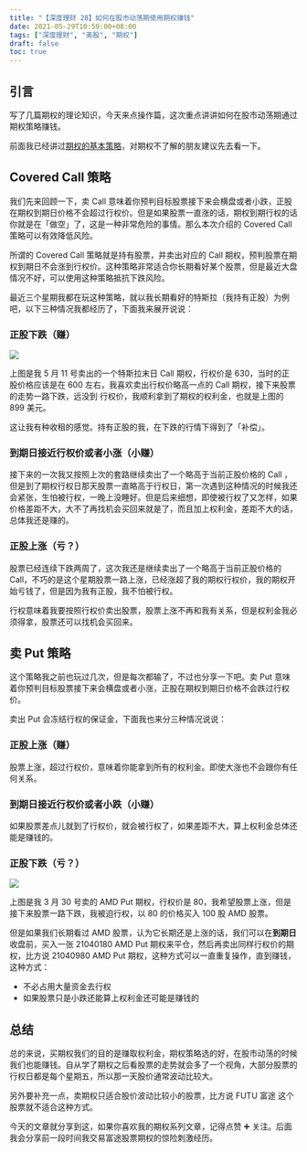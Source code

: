 ```yaml
---
title: "【深度理财 28】如何在股市动荡期使用期权赚钱"
date: 2021-05-29T10:59:00+08:00
tags: ["深度理财", "美股", "期权"]
draft: false
toc: true
---
```


## 引言

写了几篇期权的理论知识，今天来点操作篇，这次重点讲讲如何在股市动荡期通过期权策略赚钱。

前面我已经讲过[期权的基本策略](https://blog.forecho.com/financedeep-24.html)，对期权不了解的朋友建议先去看一下。

<!--more-->

## Covered Call 策略

我们先来回顾一下，卖 Call 意味着你预判目标股票接下来会横盘或者小跌，正股在期权到期日价格不会超过行权价。但是如果股票一直涨的话，期权到期行权的话你就是在「做空」了，这是一种非常危险的事情。那么本次介绍的 Covered Call 策略可以有效降低风险。

所谓的 Covered Call 策略就是持有股票，并卖出对应的 Call 期权，预判股票在期权到期日不会涨到行权价。这种策略非常适合你长期看好某个股票，但是最近大盘情况不好，可以使用这种策略抵抗下跌风险。

最近三个星期我都在玩这种策略，就以我长期看好的特斯拉（我持有正股）为例吧，以下三种情况我都经历了，下面我来展开说说：

### 正股下跌（赚）

![](https://blog-1251237404.cos.ap-guangzhou.myqcloud.com/202105296kb4qG.jpg!m)

上图是我 5 月 11 号卖出的一个特斯拉末日 Call 期权，行权价是 630，当时的正股价格应该是在 600 左右，我喜欢卖出行权价略高一点的 Call 期权，接下来股票的走势一路下跌，远没到
行权价，我顺利拿到了期权的权利金，也就是上图的 899 美元。

这让我有种收租的感觉。持有正股的我，在下跌的行情下得到了「补偿」。

### 到期日接近行权价或者小涨（小赚）

接下来的一次我又按照上次的套路继续卖出了一个略高于当前正股价格的 Call ，但是到了期权行权日那天股票一直略高于行权日，第一次遇到这种情况的时候我还会紧张，生怕被行权，一晚上没睡好。但是后来细想，即使被行权了又怎样，如果价格差距不大，大不了再找机会买回来就是了，而且加上权利金，差距不大的话，总体我还是赚的。


### 正股上涨（亏？）

股票已经连续下跌两周了，这次我还是继续卖出了一个略高于当前正股价格的 Call，不巧的是这个星期股票一路上涨，已经涨超了我的期权行权价，我的期权开始亏钱了，但是因为我有正股，我不怕被行权。

行权意味着我要按照行权价卖出股票，股票上涨不再和我有关系，但是权利金我必须得拿，股票还可以找机会买回来。

## 卖 Put 策略


这个策略我之前也玩过几次，但是每次都输了，不过也分享一下吧。卖 Put 意味着你预判目标股票接下来会横盘或者小涨，正股在期权到期日价格不会跌过行权价。

卖出 Put 会冻结行权的保证金，下面我也来分三种情况说说：

### 正股上涨（赚）

股票上涨，超过行权价，意味着你能拿到所有的权利金。即使大涨也不会跟你有任何关系。


### 到期日接近行权价或者小跌（小赚）

如果股票差点儿就到了行权价，就会被行权了，如果差距不大，算上权利金总体还能是赚钱的。


### 正股下跌（亏？）

![](https://blog-1251237404.cos.ap-guangzhou.myqcloud.com/20210529K1ZA5Y.jpg!m)

上图是我 3 月 30 号卖的 AMD Put 期权，行权价是 80，我希望股票上涨，但是接下来股票一路下跌，我被迫行权，以 80 的价格买入 100 股 AMD 股票。

但是如果我们长期看过 AMD 股票，认为它长期还是上涨的话，我们可以在**到期日**收盘前，买入一张 21040180 AMD Put 期权来平仓，然后再卖出同样行权价的期权，比方说 21040980 AMD Put 期权，这种方式可以一直重复操作，直到赚钱，这种方式：

- 不必占用大量资金去行权
- 如果股票只是小跌还能算上权利金还可能是赚钱的


## 总结

总的来说，买期权我们的目的是赚取权利金，期权策略选的好，在股市动荡的时候我们也能赚钱。自从学了期权之后看股票的走势就会多了一个视角，大部分股票的行权日都是每个星期五，所以那一天股价通常波动比较大。

另外要补充一点，卖期权只适合股价波动比较小的股票，比方说 FUTU 富途 这个股票就不适合这种方式。

今天的文章就分享到这，如果你喜欢我的期权系列文章，记得点赞 ➕ 关注。后面我会分享前一段时间我交易富途股票期权的惊险刺激经历。
